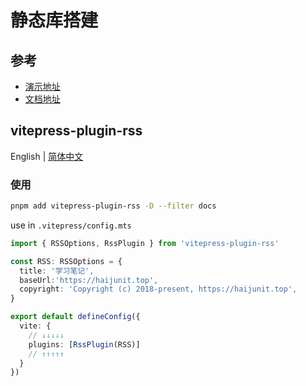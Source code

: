 # 静态库搭建

## 参考

- [演示地址](https://vitepress.yiov.top)
- [文档地址](https://github.com/Yiov/vitepress-doc)

## vitepress-plugin-rss

English | [简体中文](https://github.com/ATQQ/sugar-blog/blob/master/packages/vitepress-plugin-rss/README-zh.md)

### 使用

```sh
pnpm add vitepress-plugin-rss -D --filter docs
```

use in `.vitepress/config.mts`

```ts
import { RSSOptions, RssPlugin } from 'vitepress-plugin-rss'

const RSS: RSSOptions = {
  title: '学习笔记',
  baseUrl:'https://haijunit.top',
  copyright: 'Copyright (c) 2018-present, https://haijunit.top',
}

export default defineConfig({
  vite: {
    // ↓↓↓↓↓
    plugins: [RssPlugin(RSS)]
    // ↑↑↑↑↑
  }
})
```
